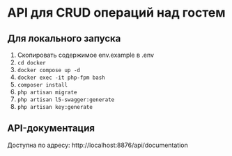 # API для CRUD операций над гостем

## Для локального запуска
1. Скопировать содержимое env.example в .env
2. `cd docker`
3. `docker compose up -d`
4. `docker exec -it php-fpm bash`
5. `composer install`
6. `php artisan migrate`
7. `php artisan l5-swagger:generate`
8. `php artisan key:generate`


## API-документация 
Доступна по адресу: http://localhost:8876/api/documentation
